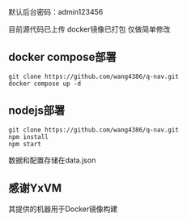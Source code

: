 默认后台密码：admin123456

目前源代码已上传
docker镜像已打包
仅做简单修改

## docker compose部署
```
git clone https://github.com/wang4386/q-nav.git
docker compose up -d
```
## nodejs部署
```
git clone https://github.com/wang4386/q-nav.git
npm install
npm start
```
数据和配置存储在data.json
## 感谢YxVM
其提供的机器用于Docker镜像构建
